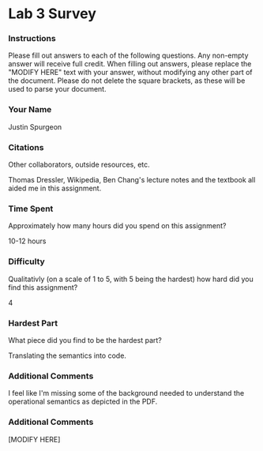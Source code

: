 Lab 3 Survey
============

### Instructions

Please fill out answers to each of the following questions.  Any non-empty answer will receive full credit.  When filling out answers, please replace the "MODIFY HERE" text with your answer, without modifying any other part of the document.  Please do not delete the square brackets, as these will be used to parse your document.

### Your Name


Justin Spurgeon


### Citations

Other collaborators, outside resources, etc.


Thomas Dressler, Wikipedia, Ben Chang's lecture notes and the textbook all aided me in this assignment.


### Time Spent

Approximately how many hours did you spend on this assignment?


10-12 hours


### Difficulty

Qualitativly (on a scale of 1 to 5, with 5 being the hardest) how hard did you find this assignment?


4


### Hardest Part

What piece did you find to be the hardest part?


Translating the semantics into code.

### Additional Comments

I feel like I'm missing some of the background needed to understand the operational semantics as depicted in the PDF.


### Additional Comments

[MODIFY HERE]

